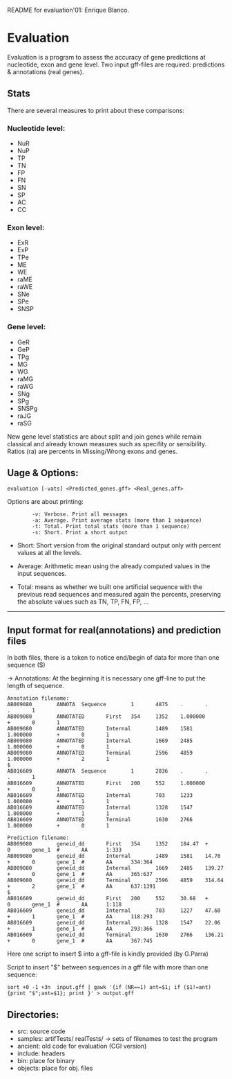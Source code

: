 README for evaluation'01: Enrique Blanco.

# Evaluation

Evaluation is a program to assess the accuracy of gene predictions at nucleotide, exon and gene level. 
Two input gff-files are required: 
predictions & annotations (real genes). 


## Stats
There are several measures to print about these comparisons:

### Nucleotide level:

* NuR    
* NuP      
* TP      
* TN      
* FP      
* FN    
* SN      
* SP      
* AC      
* CC 

### Exon level:

* ExR    
* ExP     
* TPe      
* ME      
* WE  
* raME    
* raWE     
* SNe     
* SPe    
* SNSP
 
### Gene level: 

* GeR    
* GeP     
* TPg      
* MG      
* WG  
* raMG    
* raWG     
* SNg     
* SPg    
* SNSPg   
* raJG    
* raSG
  
New gene level statistics are about split and join genes while remain classical and already known measures
such as specifity or sensibility. Ratios (ra) are percents in Missing/Wrong exons and genes.


## Uage & Options:

```
evaluation [-vats] <Predicted_genes.gff> <Real_genes.aff>  
```


Options are about printing:
```
        -v: Verbose. Print all messages
        -a: Average. Print average stats (more than 1 sequence)
        -t: Total. Print total stats (more than 1 sequence)
        -s: Short. Print a short output                  
```
* Short: Short version from the original standard output only with percent values at all the levels.

* Average: Arithmetic mean using the already computed values in the input sequences.

* Total: means as whether we built one artificial sequence with the previous read sequences and measured again
the percents, preserving the absolute values such as TN, TP, FN, FP, ...



                   

--------------------------

## Input format for real(annotations) and prediction files

In both files, there is a token to notice end/begin of data for more than one sequence ($)

-> Annotations:
At the beginning it is necessary one gff-line to put the length of sequence.


```
Annotation filename:
AB009080        ANNOTA  Sequence        1       4875    .       .       .       1
AB009080        ANNOTATED       First   354     1352    1.000000        +       0       1
AB009080        ANNOTATED       Internal        1489    1581    1.000000        +       0       1
AB009080        ANNOTATED       Internal        1669    2485    1.000000        +       0       1
AB009080        ANNOTATED       Terminal        2596    4859    1.000000        +       2       1
$
AB016609        ANNOTA  Sequence        1       2836    .       .       .       1
AB016609        ANNOTATED       First   200     552     1.000000        +       0       1
AB016609        ANNOTATED       Internal        703     1233    1.000000        +       1       1
AB016609        ANNOTATED       Internal        1328    1547    1.000000        +       1       1
AB016609        ANNOTATED       Terminal        1630    2766    1.000000        +       0       1   

Prediction filename:
AB009080        geneid_dd       First   354     1352    184.47  +       0       gene_1  #       AA      1:333
AB009080        geneid_dd       Internal        1489    1581    14.70   +       0       gene_1  #       AA      334:364
AB009080        geneid_dd       Internal        1669    2485    139.27  +       0       gene_1  #       AA      365:637
AB009080        geneid_dd       Terminal        2596    4859    314.64  +       2       gene_1  #       AA      637:1391
$
AB016609        geneid_dd       First   200     552     30.68   +       0       gene_1  #       AA      1:118
AB016609        geneid_dd       Internal        703     1227    47.60   +       1       gene_1  #       AA      118:293
AB016609        geneid_dd       Internal        1328    1547    22.06   +       1       gene_1  #       AA      293:366
AB016609        geneid_dd       Terminal        1630    2766    136.21  +       0       gene_1  #       AA      367:745    

```
Here one script to insert $ into a gff-file is kindly provided (by G.Parra)

Script to insert "$" between sequences in a gff file with more than one sequence:
```
sort +0 -1 +3n  input.gff | gawk '{if (NR==1) ant=$1; if ($1!=ant) {print "$";ant=$1}; print }' > output.gff
```

## Directories:

* src: source code
* samples: artifTests/ realTests/ -> sets of filenames to test the program
* ancient: old code for evaluation (CGI version)
* include: headers
* bin: place for binary
* objects: place for obj. files



